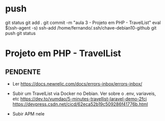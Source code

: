
# ###################################################################################################################### 
# ###################################################################################################################### 
# ###################################################################################################################### 
#  push

git status
git add .
git commit -m "aula 3 - Projeto em PHP - TravelList"
eval $(ssh-agent -s)
ssh-add /home/fernando/.ssh/chave-debian10-github
git push
git status



# ###################################################################################################################### 
# ###################################################################################################################### 
# ###################################################################################################################### 
# Projeto em PHP - TravelList



## PENDENTE
- Ler
https://docs.newrelic.com/docs/errors-inbox/errors-inbox/
- Subir um TravelList via Docker no Debian. Ver sobre o .env, variaveis, etc
https://dev.to/vumdao/5-minutes-travellist-laravel-demo-2fcj
https://devpress.csdn.net/cicd/62eca52b19c509286f41776b.html

- Subir APM nele